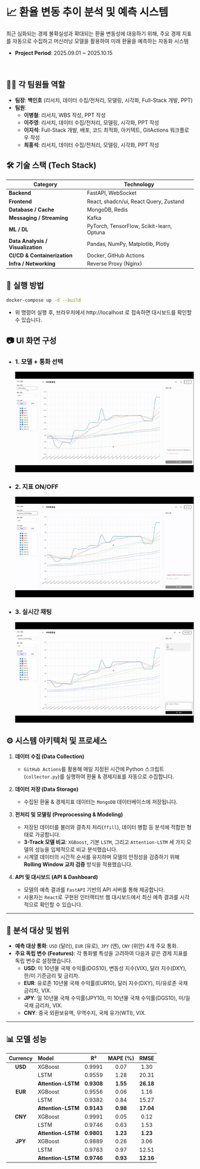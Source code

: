 # 📈 환율 변동 추이 분석 및 예측 시스템

최근 심화되는 경제 불확실성과 확대되는 환율 변동성에 대응하기 위해, 주요 경제 지표를 자동으로 수집하고 머신러닝 모델을 활용하여 미래 환율을 예측하는 자동화 시스템

- **Project Period**: 2025.09.01 \~ 2025.10.15

<br>

## 👨‍💻 각 팀원들 역할

- **팀장**: **백인호** (리서치, 데이터 수집/전처리, 모델링, 시각화, Full-Stack 개발, PPT)
- **팀원**:
  - **이병철**: 리서치, WBS 작성, PPT 작성
  - **이주영**: 리서치, 데이터 수집/전처리, 모델링, 시각화, PPT 작성
  - **이지석**: Full-Stack 개발, 배포, 코드 최적화, 아키텍트, GitActions 워크플로우 작성
  - **최홍석**: 리서치, 데이터 수집/전처리, 모델링, 시각화, PPT 작성

## 🛠️ 기술 스택 (Tech Stack)

| Category                          | Technology                                |
| --------------------------------- | ----------------------------------------- |
| **Backend**                       | FastAPI, WebSocket                        |
| **Frontend**                      | React, shadcn/ui, React Query, Zustand    |
| **Database / Cache**              | MongoDB, Redis                            |
| **Messaging / Streaming**         | Kafka                                     |
| **ML / DL**                       | PyTorch, TensorFlow, Scikit-learn, Optuna |
| **Data Analysis / Visualization** | Pandas, NumPy, Matplotlib, Plotly         |
| **CI/CD & Containerization**      | Docker, GitHub Actions                    |
| **Infra / Networking**            | Reverse Proxy (Nginx)                     |

## 🚀 실행 방법

```sh
docker-compose up -d --build
```

- 위 명령어 실행 후, 브라우저에서 http://localhost 로 접속하면 대시보드를 확인할 수 있습니다.

## 📷 UI 화면 구성

- ### 1. 모델 + 통화 선택

  ![차트 대시보드](docs/chart.gif)

- ### 2. 지표 ON/OFF

  ![지표 시각화](docs/indicator.gif)

- ### 3. 실시간 채팅

  ![실시간 채팅](docs/chat.gif)

## ⚙️ 시스템 아키텍처 및 프로세스

1.  **데이터 수집 (Data Collection)**

    - `GitHub Actions`를 활용해 매일 지정된 시간에 Python 스크립트(`collector.py`)를 실행하여 환율 & 경제지표를 자동으로 수집합니다.

2.  **데이터 저장 (Data Storage)**

    - 수집된 환율 & 경제지표 데이터는 `MongoDB` 데이터베이스에 저장됩니다.

3.  **전처리 및 모델링 (Preprocessing & Modeling)**

    - 저장된 데이터를 불러와 결측치 처리(`ffill`), 데이터 병합 등 분석에 적합한 형태로 가공합니다.
    - **3-Track 모델 비교**: `XGBoost`, 기본 `LSTM`, 그리고 `Attention-LSTM` 세 가지 모델의 성능을 입체적으로 비교 분석했습니다.
    - 시계열 데이터의 시간적 순서를 유지하며 모델의 안정성을 검증하기 위해 **Rolling Window 교차 검증** 방식을 적용했습니다.

4.  **API 및 대시보드 (API & Dashboard)**

    - 모델의 예측 결과를 `FastAPI` 기반의 API 서버를 통해 제공합니다.
    - 사용자는 `React`로 구현된 인터랙티브 웹 대시보드에서 최신 예측 결과를 시각적으로 확인할 수 있습니다.

---

## 🎯 분석 대상 및 범위

- **예측 대상 통화**: `USD` (달러), `EUR` (유로), `JPY` (엔), `CNY` (위안) 4개 주요 통화.
- **주요 독립 변수 (Features)**: 각 통화별 특성을 고려하여 다음과 같은 경제 지표를 독립 변수로 설정했습니다.
  - **USD**: 미 10년물 국채 수익률(DGS10), 변동성 지수(VIX), 달러 지수(DXY), 한/미 기준금리 및 금리차.
  - **EUR**: 유로존 10년물 국채 수익률(EUR10), 달러 지수(DXY), 미/유로존 국채 금리차, VIX.
  - **JPY**: 일 10년물 국채 수익률(JPY10), 미 10년물 국채 수익률(DGS10), 미/일 국채 금리차, VIX.
  - **CNY**: 중국 외환보유액, 무역수지, 국제 유가(WTI), VIX.

---

## 📊 모델 성능

| Currency | Model              |   **R²**   | **MAPE (%)** | **RMSE**  |
| :------: | :----------------- | :--------: | :----------: | :-------: |
| **USD**  | XGBoost            |   0.9991   |     0.07     |   1.30    |
|          | LSTM               |   0.9559   |     1.28     |   20.31   |
|          | **Attention-LSTM** | **0.9308** |   **1.55**   | **26.18** |
| **EUR**  | XGBoost            |   0.9556   |     0.06     |   1.16    |
|          | LSTM               |   0.9382   |     0.84     |   15.27   |
|          | **Attention-LSTM** | **0.9143** |   **0.98**   | **17.04** |
| **CNY**  | XGBoost            |   0.9991   |     0.05     |   0.12    |
|          | LSTM               |   0.9746   |     0.63     |   1.53    |
|          | **Attention-LSTM** | **0.9801** |   **1.23**   | **1.23**  |
| **JPY**  | XGBoost            |   0.9889   |     0.26     |   3.06    |
|          | LSTM               |   0.9763   |     0.97     |   12.51   |
|          | **Attention-LSTM** | **0.9746** |   **0.93**   | **12.16** |

